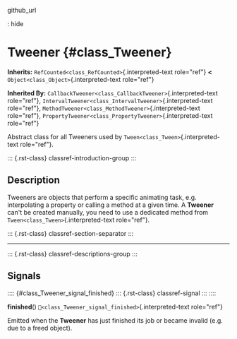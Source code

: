 github_url

:   hide

# Tweener {#class_Tweener}

**Inherits:** `RefCounted<class_RefCounted>`{.interpreted-text
role="ref"} **\<** `Object<class_Object>`{.interpreted-text role="ref"}

**Inherited By:**
`CallbackTweener<class_CallbackTweener>`{.interpreted-text role="ref"},
`IntervalTweener<class_IntervalTweener>`{.interpreted-text role="ref"},
`MethodTweener<class_MethodTweener>`{.interpreted-text role="ref"},
`PropertyTweener<class_PropertyTweener>`{.interpreted-text role="ref"}

Abstract class for all Tweeners used by
`Tween<class_Tween>`{.interpreted-text role="ref"}.

::: {.rst-class}
classref-introduction-group
:::

## Description

Tweeners are objects that perform a specific animating task, e.g.
interpolating a property or calling a method at a given time. A
**Tweener** can\'t be created manually, you need to use a dedicated
method from `Tween<class_Tween>`{.interpreted-text role="ref"}.

::: {.rst-class}
classref-section-separator
:::

------------------------------------------------------------------------

::: {.rst-class}
classref-descriptions-group
:::

## Signals

:::: {#class_Tweener_signal_finished}
::: {.rst-class}
classref-signal
:::
::::

**finished**() `🔗<class_Tweener_signal_finished>`{.interpreted-text
role="ref"}

Emitted when the **Tweener** has just finished its job or became invalid
(e.g. due to a freed object).
